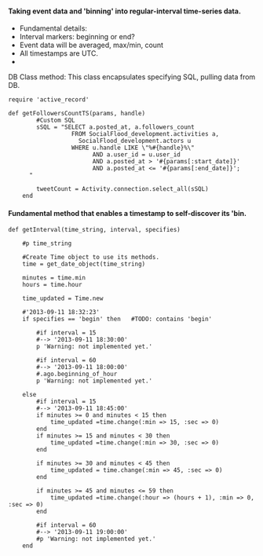#### Taking event data and 'binning' into regular-interval time-series data.

* Fundamental details:
* Interval markers: beginning or end?
* Event data will be averaged, max/min, count
* All timestamps are UTC.
* 


DB Class method:
This class encapsulates specifying SQL, pulling data from DB.
```
require 'active_record'

def getFollowersCountTS(params, handle)
        #Custom SQL
        sSQL = "SELECT a.posted_at, a.followers_count
                  FROM SocialFlood_development.activities a,
                    SocialFlood_development.actors u
                  WHERE u.handle LIKE \"%#{handle}%\"
                        AND a.user_id = u.user_id
                        AND a.posted_at > '#{params[:start_date]}'
                        AND a.posted_at <= '#{params[:end_date]}';
      "

        tweetCount = Activity.connection.select_all(sSQL)
    end
```


#### Fundamental method that enables a timestamp to self-discover its 'bin.

```
def getInterval(time_string, interval, specifies)

    #p time_string

    #Create Time object to use its methods.
    time = get_date_object(time_string)

    minutes = time.min
    hours = time.hour

    time_updated = Time.new

    #'2013-09-11 18:32:23'
    if specifies == 'begin' then   #TODO: contains 'begin'

        #if interval = 15
        #--> '2013-09-11 18:30:00'
        p 'Warning: not implemented yet.'

        #if interval = 60
        #--> '2013-09-11 18:00:00'
        #.ago.beginning_of_hour
        p 'Warning: not implemented yet.'

    else
        #if interval = 15
        #--> '2013-09-11 18:45:00'
        if minutes >= 0 and minutes < 15 then
            time_updated =time.change(:min => 15, :sec => 0)
        end
        if minutes >= 15 and minutes < 30 then
            time_updated =time.change(:min => 30, :sec => 0)
        end

        if minutes >= 30 and minutes < 45 then
            time_updated = time.change(:min => 45, :sec => 0)
        end

        if minutes >= 45 and minutes <= 59 then
            time_updated =time.change(:hour => (hours + 1), :min => 0, :sec => 0)
        end

        #if interval = 60
        #--> '2013-09-11 19:00:00'
        #p 'Warning: not implemented yet.'
    end


```
